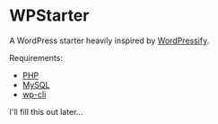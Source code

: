 # WPStarter

A WordPress starter heavily inspired by [WordPressify](https://www.wordpressify.co/).


Requirements:
 - [PHP](https://www.php.net/)
 - [MySQL](https://www.mysql.com/)
 - [wp-cli](https://wp-cli.org/)

I'll fill this out later...
